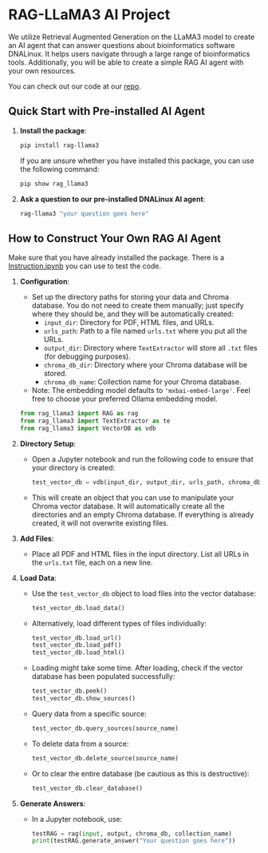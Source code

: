 # RAG-LLaMA3 AI Project

We utilize Retrieval Augmented Generation on the LLaMA3 model to create an AI agent that can answer questions about bioinformatics software DNALinux. It helps users navigate through a large range of bioinformatics tools. Additionally, you will be able to create a simple RAG AI agent with your own resources.

You can check out our code at our [repo](https://github.com/DNALinux/ai/tree/main).

## Quick Start with Pre-installed AI Agent

1. **Install the package**:
    ```bash
    pip install rag-llama3
    ```
    If you are unsure whether you have installed this package, you can use the following command:
    ```bash
    pip show rag_llama3
    ```

2. **Ask a question to our pre-installed DNALinux AI agent**:
    ```bash
    rag-llama3 "your question goes here"
    ```

## How to Construct Your Own RAG AI Agent

Make sure that you have already installed the package. There is a [Instruction.ipynb](https://github.com/DNALinux/ai/blob/main/Instruction.ipynb) you can use to test the code.

1. **Configuration**:
   - Set up the directory paths for storing your data and Chroma database. You do not need to create them manually; just specify where they should be, and they will be automatically created:
     - `input_dir`: Directory for PDF, HTML files, and URLs.
     - `urls_path`: Path to a file named `urls.txt` where you put all the URLs.
     - `output_dir`: Directory where `TextExtractor` will store all `.txt` files (for debugging purposes).
     - `chroma_db_dir`: Directory where your Chroma database will be stored.
     - `chroma_db_name`: Collection name for your Chroma database.
   - Note: The embedding model defaults to `'mxbai-embed-large'`. Feel free to choose your preferred Ollama embedding model.
   ```python
   from rag_llama3 import RAG as rag
   from rag_llama3 import TextExtractor as te
   from rag_llama3 import VectorDB as vdb
   ```

2. **Directory Setup**:
   - Open a Jupyter notebook and run the following code to ensure that your directory is created:
     ```python
     test_vector_db = vdb(input_dir, output_dir, urls_path, chroma_db_dir, chroma_db_name)
     ```
   - This will create an object that you can use to manipulate your Chroma vector database. It will automatically create all the directories and an empty Chroma database. If everything is already created, it will not overwrite existing files.

3. **Add Files**:
   - Place all PDF and HTML files in the input directory. List all URLs in the `urls.txt` file, each on a new line.

4. **Load Data**:
   - Use the `test_vector_db` object to load files into the vector database:
     ```python
     test_vector_db.load_data()
     ```
   - Alternatively, load different types of files individually:
     ```python
     test_vector_db.load_url()
     test_vector_db.load_pdf()
     test_vector_db.load_html()
     ```
   - Loading might take some time. After loading, check if the vector database has been populated successfully:
     ```python
     test_vector_db.peek()
     test_vector_db.show_sources()
     ```
   - Query data from a specific source:
     ```python
     test_vector_db.query_sources(source_name)
     ```
   - To delete data from a source:
     ```python
     test_vector_db.delete_source(source_name)
     ```
   - Or to clear the entire database (be cautious as this is destructive):
     ```python
     test_vector_db.clear_database()
     ```

5. **Generate Answers**:
   - In a Jupyter notebook, use:
     ```python
     testRAG = rag(input, output, chroma_db, collection_name)
     print(testRAG.generate_answer("Your question goes here"))
     ```